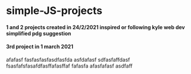 # simple-JS-projects
#### 1 and 2 projects created in 24/2/2021 inspired or following kyle web dev simplified pdg suggestion
#### 3rd project in 1 march 2021

afafasf
fasfasfasfasdfasfda
asfdafasf
sdfasfaffdasf
fsasfafsfasafdfasffafasffaf
fafasfa
afasfafasf
asdfaff
